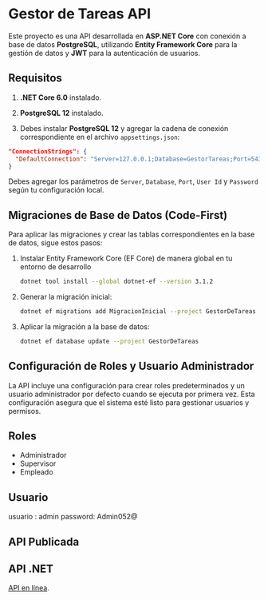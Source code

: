 # Gestor de Tareas API

Este proyecto es una API desarrollada en **ASP.NET Core** con conexión a base de datos **PostgreSQL**, utilizando **Entity Framework Core** para la gestión de datos y **JWT** para la autenticación de usuarios.

## Requisitos

1. **.NET Core 6.0** instalado.
2. **PostgreSQL 12** instalado.

3. Debes instalar **PostgreSQL 12** y agregar la cadena de conexión correspondiente en el archivo `appsettings.json`:

```json
"ConnectionStrings": {
  "DefaultConnection": "Server=127.0.0.1;Database=GestorTareas;Port=5432;User Id=postgres;Password=123;"
}
```

Debes agregar los parámetros de `Server`, `Database`, `Port`, `User Id` y `Password` según tu configuración local.

## Migraciones de Base de Datos (Code-First)

Para aplicar las migraciones y crear las tablas correspondientes en la base de datos, sigue estos pasos:

1. Instalar Entity Framework Core (EF Core) de manera global en tu entorno de desarrollo
   ```bash
   dotnet tool install --global dotnet-ef --version 3.1.2
   ```

1. Generar la migración inicial:
   ```bash
   dotnet ef migrations add MigracionInicial --project GestorDeTareas
   ```

2. Aplicar la migración a la base de datos:
   ```bash
   dotnet ef database update --project GestorDeTareas
   ```
   
## Configuración de Roles y Usuario Administrador

La API incluye una configuración para crear roles predeterminados y un usuario administrador por defecto cuando se ejecuta por primera vez. Esta configuración asegura que el sistema esté listo para gestionar usuarios y permisos.

## Roles

* Administrador
* Supervisor
* Empleado

## Usuario

usuario : admin
password: Admin052@

## API Publicada

## API .NET
[API en línea]([https://api.example.com](https://gestordetareasapi-alkc.onrender.com)).
